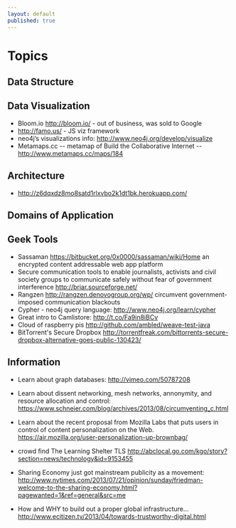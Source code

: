 ```yaml
---
layout: default
published: true
---
```


Topics
=======
Data Structure
-----------------

Data Visualization
------------------
- Bloom.io <http://bloom.io/> - out of business, was sold to Google
- <http://famo.us/> - JS viz framework
- neo4j’s visualizations info: <http://www.neo4j.org/develop/visualize>
- Metamaps.cc -- metamap of Build the Collaborative Internet -- <http://www.metamaps.cc/maps/184>


Architecture
------------------
- <http://z6dqxdz8mo8satd1rlxvbo2k1dt1bk.herokuapp.com/>

Domains of Application
-----------------------



Geek Tools 
------

- Sassaman <https://bitbucket.org/0x0000/sassaman/wiki/Home> an encrypted content addressable web app platform
- Secure communication tools to enable journalists, activists and civil society groups to communicate safely without fear of government interference <http://briar.sourceforge.net/>
- Rangzen <http://rangzen.denovogroup.org/wp/> circumvent government-imposed communication blackouts
- Cypher - neo4j query language: <http://www.neo4j.org/learn/cypher>
- Great intro to Camlistore: <http://t.co/Fa9in8iBCv>
- Cloud of raspberry pis <http://github.com/ambled/weave-test-java>
- BitTorrent's Secure Dropbox <http://torrentfreak.com/bittorrents-secure-dropbox-alternative-goes-public-130423/>



Information
--------
- Learn about graph databases: <http://vimeo.com/50787208>
- Learn about dissent networking, mesh networks, annonymity, and resource allocation and control: <https://www.schneier.com/blog/archives/2013/08/circumventing_c.html>
- Learn about the recent proposal from Mozilla Labs that puts users in control of content personalization on the Web. <https://air.mozilla.org/user-personalization-up-brownbag/>
- crowd find The Learning Shelter TLS <http://abclocal.go.com/kgo/story?section=news/technology&id=9153455>

- Sharing Economy just got mainstream publicity as a movement: <http://www.nytimes.com/2013/07/21/opinion/sunday/friedman-welcome-to-the-sharing-economy.html?pagewanted=1&ref=general&src=me>

- How and WHY to build out a proper global infrastructure... <http://www.ecitizen.tv/2013/04/towards-trustworthy-digital.html>


